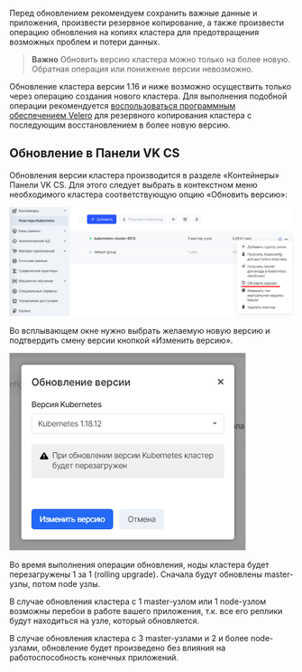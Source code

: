 Перед обновлением рекомендуем сохранить важные данные и приложения, произвести резервное копирование, а также произвести операцию обновления на копиях кластера для предотвращения возможных проблем и потери данных.

> **Важно**
> Обновить версию кластера можно только на более новую. Обратная операция или понижение версии невозможно.

Обновление кластера версии 1.16 и ниже возможно осуществить только через операцию создания нового кластера. Для выполнения подобной операции рекомендуется [воспользоваться программным обеспечением Velero](https://mcs.mail.ru/help/k8s-backups/k8s-import) для резервного копирования кластера с последующим восстановлением в более новую версию.

## Обновление в Панели VK CS

Обновления версии кластера производится в разделе «Контейнеры» Панели VK CS. Для этого следует выбрать в контекстном меню необходимого кластера соответствующую опцию «Обновить версию»:

![](./assets/1597002577887-1597002577887.png)

Во всплывающем окне нужно выбрать желаемую новую версию и подтвердить смену версии кнопкой «Изменить версию».

![](./assets/helpjuice_production-2fuploads-2fupload-2fimage-2f7055-2fdirect-2f1610642706482-1610642706482.png)

Во время выполнения операции обновления, ноды кластера будет перезагружены 1 за 1 (rolling upgrade). Сначала будут обновлены master-узлы, потом node узлы.

В случае обновления кластера с 1 master-узлом или 1 node-узлом возможны перебои в работе вашего приложения, т.к. все его реплики будут находиться на узле, который обновляется.

В случае обновления кластера с 3 master-узлами и 2 и более node-узлами, обновление будет произведено без влияния на работоспособность конечных приложений.
